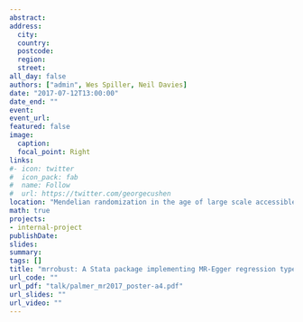 ```yaml
---
abstract: 
address:
  city: 
  country: 
  postcode: 
  region: 
  street: 
all_day: false
authors: ["admin", Wes Spiller, Neil Davies]
date: "2017-07-12T13:00:00"
date_end: ""
event: 
event_url: 
featured: false
image:
  caption: 
  focal_point: Right
links:
#- icon: twitter
#  icon_pack: fab
#  name: Follow
#  url: https://twitter.com/georgecushen
location: "Mendelian randomization in the age of large scale accessible genomics data, Bristol"
math: true
projects:
- internal-project
publishDate: 
slides: 
summary: 
tags: []
title: "mrrobust: A Stata package implementing MR-Egger regression type analyses"
url_code: ""
url_pdf: "talk/palmer_mr2017_poster-a4.pdf"
url_slides: ""
url_video: ""
---
```


